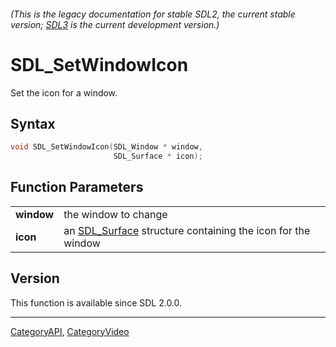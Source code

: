 ###### (This is the legacy documentation for stable SDL2, the current stable version; [SDL3](https://wiki.libsdl.org/SDL3/) is the current development version.)
# SDL_SetWindowIcon

Set the icon for a window.

## Syntax

```c
void SDL_SetWindowIcon(SDL_Window * window,
                       SDL_Surface * icon);

```

## Function Parameters

|                |                                                                            |
| -------------- | -------------------------------------------------------------------------- |
| **window**     | the window to change                                                       |
| **icon**       | an [SDL_Surface](SDL_Surface) structure containing the icon for the window |

## Version

This function is available since SDL 2.0.0.

----
[CategoryAPI](CategoryAPI), [CategoryVideo](CategoryVideo)


